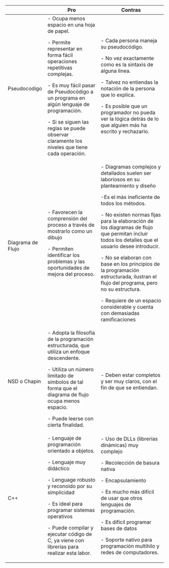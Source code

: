 |   | Pro |Contras|
| - | ------------- |-----|
| Pseudocodigo  | - Ocupa menos espacio en una hoja de papel.<p>- Permite representar en forma fácil operaciones repetitivas complejas.<p/> - Es muy fácil pasar de Pseudocódigo a un programa en algún lenguaje de programación.<p/> - Si se siguen las reglas se puede observar claramente los niveles que tiene cada operación.|- Cada persona maneja su pseudocódigo.<p/> - No vez exactamente como es la sintaxis de alguna linea. <p/>- Talvez no entiendas la notación de la persona que lo explica.<p/>- Es posible que un programador no pueda ver la lógica detrás de lo que alguien más ha escrito y rechazarlo. |
| Diagrama de Flujo  | - Favorecen la comprensión del proceso a través de mostrarlo como un dibujo<p/> - Permiten identificar los problemas y las oportunidades de mejora del proceso.<p/>|- Diagramas complejos y detallados suelen ser laboriosos en su planteamiento y diseño<p/>-Es el más ineficiente de todos los métodos. <p/>- No existen normas fijas para la elaboración de los diagramas de flujo que permitan incluir todos los detalles que el usuario desee introducir.<p/>- No se elaboran con base en los principios de la programación estructurada, ilustran el flujo del programa, pero no su estructura.<p/> - Requiere de un espacio considerable y cuenta con demasiadas ramificaciones|
|NSD o Chapin |- Adopta la filosofía de la programación estructurada, que utiliza un enfoque descendente.<p/>- Utiliza un número limitado de símbolos de tal forma que el diagrama de flujo ocupa menos espacio.<p/>- Puede leerse con cierta finalidad.|- Deben estar completos y ser muy claros, con el fin de que se entiendan.|
| C++  | - Lenguaje de programación orientado a objetos. <p/>- Lenguaje muy didáctico<p/> - Lenguage robusto y reconoido por su simplicidad<p/> - Es ideal para programar sistemas operativos<p/>-  Puede compilar y ejecutar código de C, ya viene con librerías para realizar esta labor.  | - Uso de DLLs (librerías dinámicas) muy complejo<p/> - Recolección de basura nativa<p/>- Encapsulamiento<p/> - Es mucho más difícil de usar que otros lenguajes de programación.<p/>- Es difícil programar bases de datos<p/>- Soporte nativo para programación multihilo y redes de computadores.|

